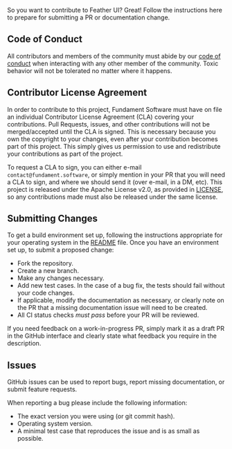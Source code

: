 So you want to contribute to Feather UI? Great! Follow the instructions here to prepare for submitting a PR or documentation change.

## Code of Conduct

All contributors and members of the community must abide by our [code of conduct](CODE-OF-CONDUCT.md) when interacting with any other member of the community. Toxic behavior will not be tolerated no matter where it happens.


## Contributor License Agreement

In order to contribute to this project, Fundament Software must have on file an individual Contributor License Agreement (CLA) covering your contributions. Pull Requests, issues, and other contributions will not be merged/accepted until the CLA is signed. This is necessary because you own the copyright to your changes, even after your contribution becomes part of this project. This simply gives us permission to use and redistribute your contributions as part of the project.

To request a CLA to sign, you can either e-mail `contact@fundament.software`, or simply mention in your PR that you will need a CLA to sign, and where we should send it (over e-mail, in a DM, etc). This project is released under the Apache License v2.0, as provided in [LICENSE](LICENSE), so any contributions made must also be released under the same license.

## Submitting Changes

To get a build environment set up, following the instructions appropriate for your operating system in the [README](README.md) file. Once you have an environment set up, to submit a proposed change:

- Fork the repository.
- Create a new branch.
- Make any changes necessary.
- Add new test cases. In the case of a bug fix, the tests should fail without
  your code changes.
- If applicable, modify the documentation as necessary, or clearly note on the PR that a missing documentation issue will need to be created.
- All CI status checks *must pass* before your PR will be reviewed.

If you need feedback on a work-in-progress PR, simply mark it as a draft PR in the GitHub interface and clearly state what feedback you require in the description.

## Issues

GitHub issues can be used to report bugs, report missing documentation, or submit feature requests.

When reporting a bug please include the following information:

- The exact version you were using (or git commit hash).
- Operating system version.
- A minimal test case that reproduces the issue and is as small as possible.